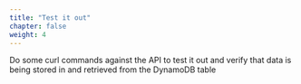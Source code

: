 ```yaml
---
title: "Test it out"
chapter: false
weight: 4
---
```


Do some curl commands against the API to test it out and verify that data is being
stored in and retrieved from the DynamoDB table